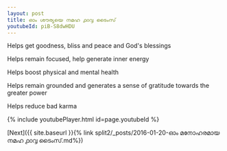 ```yaml
---
layout: post
title: ഓം ശൗര്യയെ നമഹ ൧൦൮ ടൈംസ്
youtubeId: piB-S8dwHDU
---
```

 
 
Helps get goodness, bliss and peace and God's blessings
 
Helps remain focused, help generate inner energy 
 
Helps boost physical and mental health 
 
Helps remain grounded and generates a sense of gratitude towards the greater power 
 
Helps reduce bad karma
 
 
 
 


{% include youtubePlayer.html id=page.youtubeId %}
 
[Next]({{ site.baseurl }}{% link  split2/_posts/2016-01-20-ഓം മനോഹരമായ നമഹ ൧൦൮ ടൈംസ്.md%})
 
